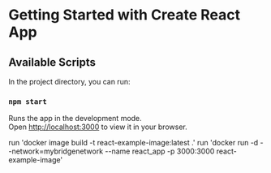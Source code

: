 # Getting Started with Create React App


## Available Scripts

In the project directory, you can run:

### `npm start`

Runs the app in the development mode.\
Open [http://localhost:3000](http://localhost:3000) to view it in your browser.

run 'docker image build -t react-example-image:latest .'
run 'docker run -d --network=mybridgenetwork --name react_app -p 3000:3000 react-example-image'
